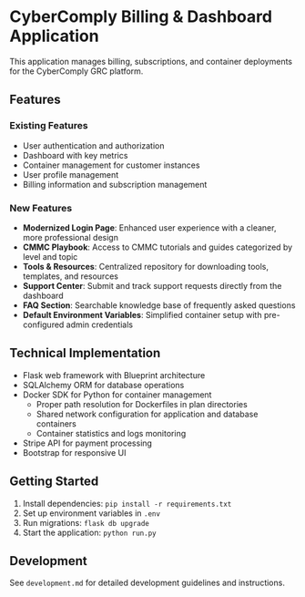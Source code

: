 # CyberComply Billing & Dashboard Application

This application manages billing, subscriptions, and container deployments for the CyberComply GRC platform.

## Features

### Existing Features
- User authentication and authorization
- Dashboard with key metrics
- Container management for customer instances
- User profile management
- Billing information and subscription management

### New Features
- **Modernized Login Page**: Enhanced user experience with a cleaner, more professional design
- **CMMC Playbook**: Access to CMMC tutorials and guides categorized by level and topic
- **Tools & Resources**: Centralized repository for downloading tools, templates, and resources
- **Support Center**: Submit and track support requests directly from the dashboard
- **FAQ Section**: Searchable knowledge base of frequently asked questions
- **Default Environment Variables**: Simplified container setup with pre-configured admin credentials

## Technical Implementation
- Flask web framework with Blueprint architecture
- SQLAlchemy ORM for database operations
- Docker SDK for Python for container management
  - Proper path resolution for Dockerfiles in plan directories
  - Shared network configuration for application and database containers
  - Container statistics and logs monitoring
- Stripe API for payment processing
- Bootstrap for responsive UI

## Getting Started
1. Install dependencies: `pip install -r requirements.txt`
2. Set up environment variables in `.env`
3. Run migrations: `flask db upgrade`
4. Start the application: `python run.py`

## Development
See `development.md` for detailed development guidelines and instructions.
